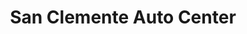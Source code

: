 ---
title: "San Clemente Auto Center"
url: /san-clemente/san-clemente-auto-center/
shop: car repair
---